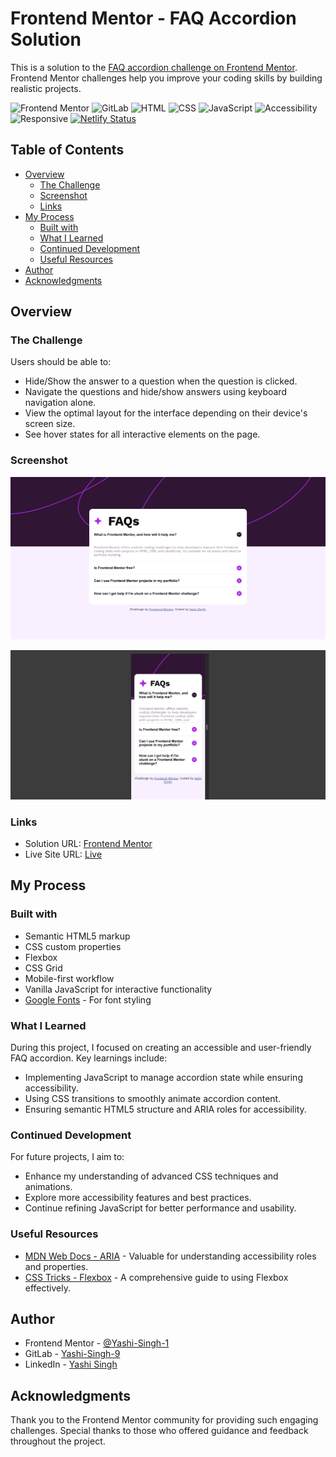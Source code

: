 # Frontend Mentor - FAQ Accordion Solution

This is a solution to the [FAQ accordion challenge on Frontend Mentor](https://www.frontendmentor.io/challenges/faq-accordion-wyfFdeBwBz). Frontend Mentor challenges help you improve your coding skills by building realistic projects.

![Frontend Mentor](https://img.shields.io/badge/Frontend%20Mentor-FAQ%20Accordion-blue) 
![GitLab](https://img.shields.io/badge/GitLab-Yashi--Singh--9--faq--accordion-orange)
![HTML](https://img.shields.io/badge/HTML-5%2C%20Semantic-brightgreen)
![CSS](https://img.shields.io/badge/CSS-3%2C%20Flexbox%2C%20Grid-blue)
![JavaScript](https://img.shields.io/badge/JavaScript-ES6%2C%20Vanilla-yellow)
![Accessibility](https://img.shields.io/badge/Accessibility-ARIA%2C%20Semantic%20HTML%20%2F%20Accessible-lightgrey)
![Responsive](https://img.shields.io/badge/Responsive-Mobile%20First%2C%20Media%20Queries-yellowgreen)
[![Netlify Status](https://api.netlify.com/api/v1/badges/273ebcc0-da40-43e9-a8c1-abe0fc4bfd5c/deploy-status)](https://app.netlify.com/sites/faq-accordion-solution-by-yashi/deploys)

## Table of Contents

- [Overview](#overview)
  - [The Challenge](#the-challenge)
  - [Screenshot](#screenshot)
  - [Links](#links)
- [My Process](#my-process)
  - [Built with](#built-with)
  - [What I Learned](#what-i-learned)
  - [Continued Development](#continued-development)
  - [Useful Resources](#useful-resources)
- [Author](#author)
- [Acknowledgments](#acknowledgments)

## Overview

### The Challenge

Users should be able to:

- Hide/Show the answer to a question when the question is clicked.
- Navigate the questions and hide/show answers using keyboard navigation alone.
- View the optimal layout for the interface depending on their device's screen size.
- See hover states for all interactive elements on the page.

### Screenshot

![Desktop Screenshot](design/desktop-design.jpg)

![Mobile Screenshot](design/mobile-design.jpg)

### Links

- Solution URL: [Frontend Mentor](https://www.frontendmentor.io/solutions/faq-accordion-oOrUhD8eU3)
- Live Site URL: [Live](https://faq-accordion-solution-by-yashi.netlify.app/)

## My Process

### Built with

- Semantic HTML5 markup
- CSS custom properties
- Flexbox
- CSS Grid
- Mobile-first workflow
- Vanilla JavaScript for interactive functionality
- [Google Fonts](https://fonts.google.com/) - For font styling

### What I Learned

During this project, I focused on creating an accessible and user-friendly FAQ accordion. Key learnings include:

- Implementing JavaScript to manage accordion state while ensuring accessibility.
- Using CSS transitions to smoothly animate accordion content.
- Ensuring semantic HTML5 structure and ARIA roles for accessibility.

### Continued Development

For future projects, I aim to:

- Enhance my understanding of advanced CSS techniques and animations.
- Explore more accessibility features and best practices.
- Continue refining JavaScript for better performance and usability.

### Useful Resources

- [MDN Web Docs - ARIA](https://developer.mozilla.org/en-US/docs/Web/Accessibility/ARIA) - Valuable for understanding accessibility roles and properties.
- [CSS Tricks - Flexbox](https://css-tricks.com/snippets/css/a-guide-to-flexbox/) - A comprehensive guide to using Flexbox effectively.

## Author

- Frontend Mentor - [@Yashi-Singh-1](https://www.frontendmentor.io/profile/Yashi-Singh-1)
- GitLab - [Yashi-Singh-9](https://gitlab.com/Yashi-Singh-9)
- LinkedIn - [Yashi Singh](https://www.linkedin.com/in/yashi-singh-b4143a246)

## Acknowledgments

Thank you to the Frontend Mentor community for providing such engaging challenges. Special thanks to those who offered guidance and feedback throughout the project.